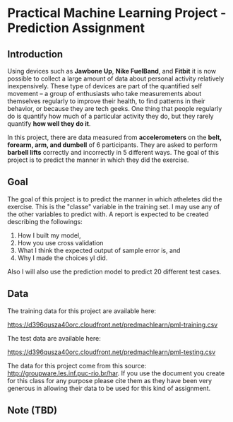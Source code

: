 Practical Machine Learning Project - Prediction Assignment
==========================================================

## Introduction

Using devices such as **Jawbone Up**, **Nike FuelBand**, and **Fitbit** it is now possible to collect a large amount of data about personal activity relatively inexpensively. These type of devices are part of the quantified self movement – a group of enthusiasts who take measurements about themselves regularly to improve their health, to find patterns in their behavior, or because they are tech geeks. One thing that people regularly do is quantify how much of a particular activity they do, but they rarely quantify **how well they do it**. 

In this project, there are data measured from **accelerometers** on the **belt, forearm, arm, and dumbell** of 6 participants. They are asked to perform **barbell lifts** correctly and incorrectly 
in 5 different ways. The goal of this project is to predict the manner in which they did the exercise.

## Goal
The goal of this project is to predict the manner in which atheletes did the exercise. This is the "classe" variable in the training set. I may use any of the other variables to predict with. 
A report is expected to be created describing the followings:
1. How I built my model, 
2. How you use cross validation
3. What I think the expected output of sample error is, and 
4. Why I made the choices yI did. 

Also I will also use the prediction model to predict 20 different test cases.

## Data

The training data for this project are available here:

https://d396qusza40orc.cloudfront.net/predmachlearn/pml-training.csv

The test data are available here:

https://d396qusza40orc.cloudfront.net/predmachlearn/pml-testing.csv


The data for this project come from this source: http://groupware.les.inf.puc-rio.br/har. If you use the document you create for this class for any purpose please cite them as they have been very generous in allowing their data to be used for this kind of assignment.

## Note (TBD)
